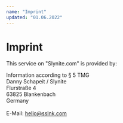 ```yaml
---
name: "Imprint"
updated: "01.06.2022"
---
```

# Imprint

This service on "Slynite.com" is provided by: 

Information according to § 5 TMG \
Danny Schapeit / Slynite \
Flurstraße 4 \
63825 Blankenbach \
Germany \
\
E-Mail: [hello@sslnk.com](mailto:hello@sslnk.com)